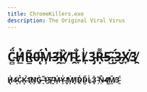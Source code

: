 ```yaml
---
title: ChromeKillers.exe
description: The Original Viral Virus
---
```

<strong><h1>C̴̻̈́H̸̲̉R̵̳̃0̶̨̈́M̵̹̔3̶̭̎K̸̫̏1̴̯̄L̷̞̐L̸̩̾3̴̡́R̶͓͌5̷̺̑.̴̮̈́3̶̮͘X̸̞͘3̸̯́</h1></strong>
<strong><h3>H̸̢̾4̵͙͐C̴͔̔K̴̨̚1̸̙̑N̸͕͝G̷̰͐ ̶͓̿1̶̰͐5̸̪̄ ̶̙̎M̶̝͑Y̴̘͗ ̸̥̓M̸̙͛1̸͓̏Ḓ̴͑D̴̺̋L̴̩͑3̸͓̄ ̵͕͌N̶͎̐4̸̳̓M̸͖̎3̵̱̈́</h3></strong>
